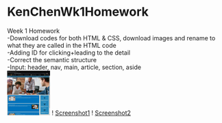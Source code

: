 # KenChenWk1Homework
Week 1 Homework</br>
-Download codes for both HTML & CSS, download images and rename to what they are called in the HTML code</br>
-Adding ID for clicking+leading to the detail</br>
-Correct the semantic structure</br>
-Input: header, nav, main, article, section, aside<br/>
<img src="assets/images/Screenshot1.JPG" width="100">
! [Screenshot1](assets/images/Screenshot1.JPG)
! [Screenshot2](assets/images/Screenshot2.JPG)